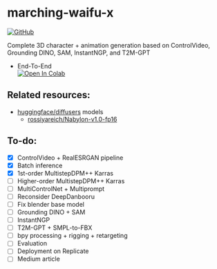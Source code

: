 # marching-waifu-x

<p>
    <a href="https://github.com/rossiyareich/marching-waifu-x/blob/main/LICENSE">
        <img alt="GitHub" src="https://img.shields.io/github/license/rossiyareich/marching-waifu-x">
    </a>
</p>

Complete 3D character + animation generation based on ControlVideo, Grounding DINO, SAM, InstantNGP, and T2M-GPT

- End-To-End
<br>[![Open In Colab](https://colab.research.google.com/assets/colab-badge.svg)](https://colab.research.google.com/github/rossiyareich/marching-waifu-x/blob/main/ipynb/end_to_end.ipynb)

## Related resources:
- [huggingface/diffusers](https://github.com/huggingface/diffusers) models
    - [rossiyareich/Nabylon-v1.0-fp16](https://huggingface.co/rossiyareich/Nabylon-v1.0-fp16)

## To-do:
- [x] ControlVideo + RealESRGAN pipeline
- [x] Batch inference
- [x] 1st-order MultistepDPM++ Karras
- [ ] Higher-order MultistepDPM++ Karras
- [ ] MultiControlNet + Multiprompt
- [ ] Reconsider DeepDanbooru
- [ ] Fix blender base model
- [ ] Grounding DINO + SAM
- [ ] InstantNGP
- [ ] T2M-GPT + SMPL-to-FBX
- [ ] bpy processing + rigging + retargeting
- [ ] Evaluation
- [ ] Deployment on Replicate
- [ ] Medium article
